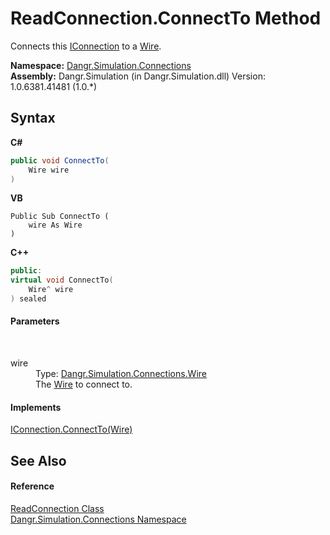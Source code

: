 # ReadConnection.ConnectTo Method 
 

Connects this <a href="T_Dangr_Simulation_Connections_IConnection">IConnection</a> to a <a href="T_Dangr_Simulation_Connections_Wire">Wire</a>.

**Namespace:**&nbsp;<a href="N_Dangr_Simulation_Connections">Dangr.Simulation.Connections</a><br />**Assembly:**&nbsp;Dangr.Simulation (in Dangr.Simulation.dll) Version: 1.0.6381.41481 (1.0.*)

## Syntax

**C#**<br />
``` C#
public void ConnectTo(
	Wire wire
)
```

**VB**<br />
``` VB
Public Sub ConnectTo ( 
	wire As Wire
)
```

**C++**<br />
``` C++
public:
virtual void ConnectTo(
	Wire^ wire
) sealed
```


#### Parameters
&nbsp;<dl><dt>wire</dt><dd>Type: <a href="T_Dangr_Simulation_Connections_Wire">Dangr.Simulation.Connections.Wire</a><br />The <a href="T_Dangr_Simulation_Connections_Wire">Wire</a> to connect to.</dd></dl>

#### Implements
<a href="M_Dangr_Simulation_Connections_IConnection_ConnectTo">IConnection.ConnectTo(Wire)</a><br />

## See Also


#### Reference
<a href="T_Dangr_Simulation_Connections_ReadConnection">ReadConnection Class</a><br /><a href="N_Dangr_Simulation_Connections">Dangr.Simulation.Connections Namespace</a><br />